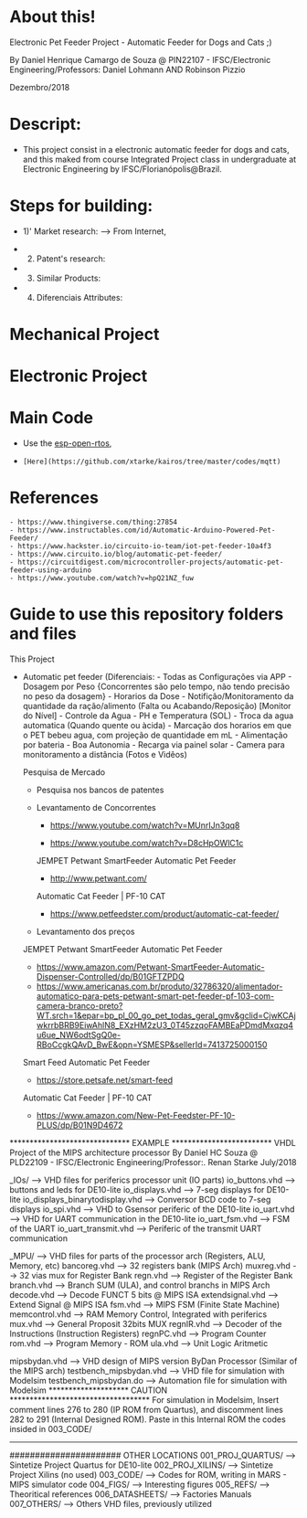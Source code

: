 # About this! 
Electronic Pet Feeder Project - Automatic Feeder for Dogs and Cats ;)

By Daniel Henrique Camargo de Souza @ PIN22107 - IFSC/Electronic Engineering/Professors: Daniel Lohmann AND Robinson Pizzio

Dezembro/2018

# Descript:
* This project consist in a electronic automatic feeder for dogs and cats, and this maked from course Integrated Project class in undergraduate at Electronic Engineering by IFSC/Florianópolis@Brazil.


# Steps for building:

* 1)' Market research:
    --> From Internet, 

* 2) Patent's research:


* 3) Similar Products:


* 4) Diferenciais Attributes:


# Mechanical Project


# Electronic Project


# Main Code

* Use the [esp-open-rtos](https://github.com/SuperHouse/esp-open-rtos),

* `[Here](https://github.com/xtarke/kairos/tree/master/codes/mqtt)`


# References
    - https://www.thingiverse.com/thing:27854
    - https://www.instructables.com/id/Automatic-Arduino-Powered-Pet-Feeder/
    - https://www.hackster.io/circuito-io-team/iot-pet-feeder-10a4f3
    - https://www.circuito.io/blog/automatic-pet-feeder/
    - https://circuitdigest.com/microcontroller-projects/automatic-pet-feeder-using-arduino
    - https://www.youtube.com/watch?v=hpQ21NZ_fuw
    
    
# Guide to use this repository folders and files
    
    
    





This Project
- Automatic pet feeder 
    (Diferenciais: 
        - Todas as Configurações via APP
            - Dosagem por Peso {Concorrentes são pelo tempo, não tendo precisão no peso da dosagem}
            - Horarios da Dose
        - Notifição/Monitoramento da quantidade da ração/alimento (Falta ou Acabando/Reposição) [Monitor do Nível]
        - Controle da Agua
            - PH e Temperatura (SOL)
            - Troca da agua automatica (Quando quente ou àcida)
            - Marcação dos horarios em que o PET bebeu agua, com projeção de quantidade em mL
        - Alimentação por bateria
            - Boa Autonomia
            - Recarga via painel solar
        - Camera para monitoramento a distância (Fotos e Vidêos)
        
        
    Pesquisa de Mercado
    
    - Pesquisa nos bancos de patentes
    
    - Levantamento de Concorrentes
    
        - https://www.youtube.com/watch?v=MUnrIJn3qq8
    
        - https://www.youtube.com/watch?v=D8cHpOWlC1c
        
        JEMPET Petwant SmartFeeder Automatic Pet Feeder
        - http://www.petwant.com/
        
        Automatic Cat Feeder | PF-10 CAT
        - https://www.petfeedster.com/product/automatic-cat-feeder/
        
    
    - Levantamento dos preços
    
    JEMPET Petwant SmartFeeder Automatic Pet Feeder
    - https://www.amazon.com/Petwant-SmartFeeder-Automatic-Dispenser-Controlled/dp/B01GFTZPDQ
    - https://www.americanas.com.br/produto/32786320/alimentador-automatico-para-pets-petwant-smart-pet-feeder-pf-103-com-camera-branco-preto?WT.srch=1&epar=bp_pl_00_go_pet_todas_geral_gmv&gclid=CjwKCAjwkrrbBRB9EiwAhlN8_EXzHM2zU3_0T45zzqoFAMBEaPDmdMxqzq4u6ue_NW6odtSgQ0e-RBoCcgkQAvD_BwE&opn=YSMESP&sellerId=7413725000150
    
    Smart Feed Automatic Pet Feeder
    - https://store.petsafe.net/smart-feed
    
    Automatic Cat Feeder | PF-10 CAT
    - https://www.amazon.com/New-Pet-Feedster-PF-10-PLUS/dp/B01N9D4672
    
    
****************************** EXAMPLE *************************
VHDL Project of the MIPS architecture processor
By Daniel HC Souza @ PLD22109 - IFSC/Electronic Engineering/Professor:. Renan Starke
July/2018

_IOs/ --> VHD files for periferics processor unit (IO parts)
	io_buttons.vhd 		--> buttons and leds for DE10-lite
	io_displays.vhd 	--> 7-seg displays for DE10-lite
		io_displays_binarytodisplay.vhd --> Conversor BCD code to 7-seg displays
	io_spi.vhd 		--> VHD to Gsensor periferic of the DE10-lite
	io_uart.vhd 	--> VHD for UART communication in the DE10-lite
		io_uart_fsm.vhd 		--> FSM of the UART
		io_uart_transmit.vhd 	--> Periferic of the transmit UART communication
		
_MPU/ --> VHD files for parts of the processor arch (Registers, ALU, Memory, etc)
	bancoreg.vhd		--> 32 registers bank (MIPS Arch)
		muxreg.vhd		--> 32 vias mux for Register Bank
		regn.vhd		--> Register of the Register Bank
	branch.vhd			--> Branch SUM (ULA), and control branchs in MIPS Arch
	decode.vhd			--> Decode FUNCT 5 bits @ MIPS ISA
	extendsignal.vhd	--> Extend Signal @ MIPS ISA
	fsm.vhd				--> MIPS FSM (Finite State Machine)
	memcontrol.vhd		--> RAM Memory Control, Integrated with periferics
	mux.vhd				--> General Proposit 32bits MUX
	regnIR.vhd			--> Decoder of the Instructions (Instruction Registers)
	regnPC.vhd			--> Program Counter
	rom.vhd				--> Program Memory - ROM
	ula.vhd				--> Unit Logic Aritmetic

mipsbydan.vhd --> VHD design of MIPS version ByDan Processor (Similar of the MIPS arch)
testbench_mipsbydan.vhd --> VHD file for simulation with Modelsim
testbench_mipsbydan.do --> Automation file for simulation with Modelsim
******************** CAUTION ***********************************
For simulation in Modelsim, Insert comment lines 276 to 280 (IP ROM from Quartus), and discomment lines 282 to 291 (Internal Designed ROM). Paste in this Internal ROM the codes insided in 003_CODE/
****************************************************************

###################### OTHER LOCATIONS
001_PROJ_QUARTUS/		--> Sintetize Project Quartus for DE10-lite
002_PROJ_XILINS/		--> Sintetize Project Xilins (no used)
003_CODE/				--> Codes for ROM, writing in MARS - MIPS simulator code
004_FIGS/				--> Interesting figures
005_REFS/				--> Theoritical references
006_DATASHEETS/			--> Factories Manuals
007_OTHERS/				--> Others VHD files, previously utilized 
